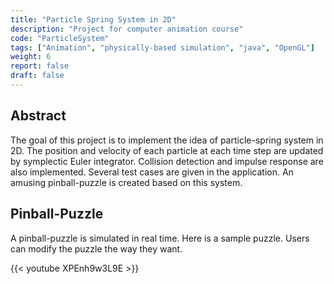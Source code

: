 ```yaml
---
title: "Particle Spring System in 2D"
description: "Project for computer animation course"
code: "ParticleSystem"
tags: ["Animation", "physically-based simulation", "java", "OpenGL"]
weight: 6
report: false
draft: false
---
```


## Abstract

The goal of this project is to implement the idea of particle-spring system in 2D. The position and velocity of each particle at each time step are updated by symplectic Euler integrator. Collision detection and impulse response are also implemented. Several test cases are given in the application. An amusing pinball-puzzle is created based on this system.


## Pinball-Puzzle

A pinball-puzzle is simulated in real time. Here is a sample puzzle. Users can modify the puzzle the way they want.

{{< youtube XPEnh9w3L9E >}}